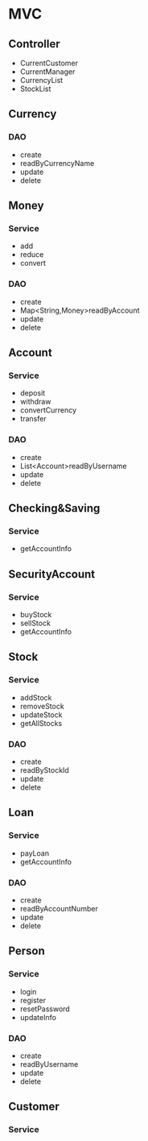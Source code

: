 # MVC
## Controller
* CurrentCustomer
* CurrentManager
* CurrencyList
* StockList
## Currency
### DAO
* create
* readByCurrencyName
* update
* delete
## Money
### Service
* add
* reduce
* convert
### DAO
* create
* Map<String,Money>readByAccount
* update
* delete

## Account
### Service
* deposit
* withdraw
* convertCurrency
* transfer

### DAO
* create
* List\<Account>readByUsername
* update
* delete
## Checking&Saving
### Service
* getAccountInfo
## SecurityAccount
### Service
* buyStock
* sellStock
* getAccountInfo
## Stock
### Service
* addStock
* removeStock
* updateStock
* getAllStocks
### DAO
* create
* readByStockId
* update
* delete
## Loan
### Service
* payLoan
* getAccountInfo

### DAO
* create
* readByAccountNumber
* update
* delete
## Person
### Service
* login
* register
* resetPassword
* updateInfo

### DAO
* create
* readByUsername
* update
* delete
## Customer
### Service